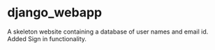 # django_webapp
A skeleton website containing a database of user names and email id. 
Added Sign in functionality.
